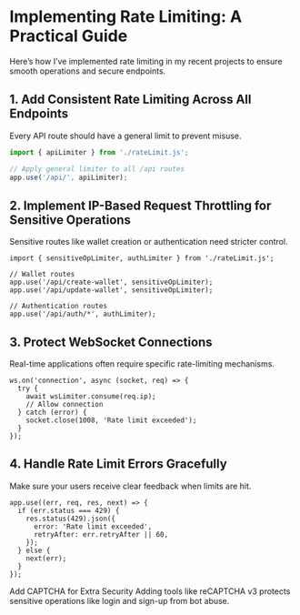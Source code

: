 # Implementing Rate Limiting: A Practical Guide

Here’s how I’ve implemented rate limiting in my recent projects to ensure smooth operations and secure endpoints.

## 1. Add Consistent Rate Limiting Across All Endpoints

Every API route should have a general limit to prevent misuse.

```javascript
import { apiLimiter } from './rateLimit.js';

// Apply general limiter to all /api routes  
app.use('/api/', apiLimiter);
```

## 2. Implement IP-Based Request Throttling for Sensitive Operations
Sensitive routes like wallet creation or authentication need stricter control.
```
import { sensitiveOpLimiter, authLimiter } from './rateLimit.js';

// Wallet routes
app.use('/api/create-wallet', sensitiveOpLimiter);
app.use('/api/update-wallet', sensitiveOpLimiter);

// Authentication routes
app.use('/api/auth/*', authLimiter);

```

## 3. Protect WebSocket Connections
Real-time applications often require specific rate-limiting mechanisms.

```
ws.on('connection', async (socket, req) => {
  try {
    await wsLimiter.consume(req.ip);
    // Allow connection
  } catch (error) {
    socket.close(1008, 'Rate limit exceeded');
  }
});
```

## 4. Handle Rate Limit Errors Gracefully
   Make sure your users receive clear feedback when limits are hit.

```
app.use((err, req, res, next) => {
  if (err.status === 429) {
    res.status(429).json({
      error: 'Rate limit exceeded',
      retryAfter: err.retryAfter || 60,
    });
  } else {
    next(err);
  }
});

```

Add CAPTCHA for Extra Security
Adding tools like reCAPTCHA v3 protects sensitive operations like login and sign-up from bot abuse.



